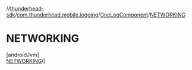 //[thunderhead-sdk](../../../../index.md)/[com.thunderhead.mobile.logging](../../index.md)/[OneLogComponent](../index.md)/[NETWORKING](index.md)

# NETWORKING

[androidJvm]\
[NETWORKING](index.md)()
